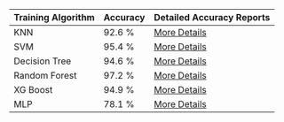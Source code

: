 | Training Algorithm | Accuracy | Detailed Accuracy Reports                           |
| ------------------ | -------- | --------------------------------------------------- |
| KNN                | 92.6 %   | [More Details](./outputs/KNN/report.md)             |
| SVM                | 95.4 %   | [More Details](./outputs/SVM/report.md)             |
| Decision Tree      | 94.6 %   | [More Details](./outputs/Decision%20Tree/report.md) |
| Random Forest      | 97.2 %   | [More Details](./outputs/Random%20Forest/report.md) |
| XG Boost           | 94.9 %   | [More Details](./outputs/XG%20Boost/report.md)      |
| MLP                | 78.1 %   | [More Details](./outputs/MLP/report.md)             |
